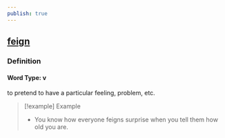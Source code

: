 ```yaml
---
publish: true
---
```


## [feign](https://dictionary.cambridge.org/dictionary/english/feign)

### Definition
#### Word Type: v
to pretend to have a particular feeling, problem, etc.

>[!example] Example
> - You know how everyone feigns surprise when you tell them how old you are.
